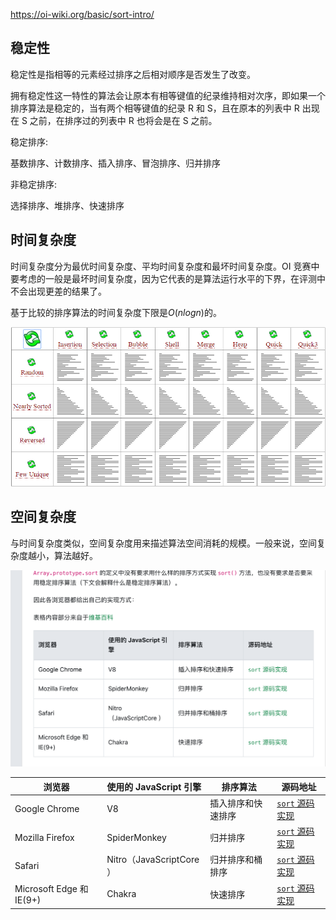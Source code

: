 https://oi-wiki.org/basic/sort-intro/

## 稳定性

稳定性是指相等的元素经过排序之后相对顺序是否发生了改变。

拥有稳定性这一特性的算法会让原本有相等键值的纪录维持相对次序，即如果一个排序算法是稳定的，当有两个相等键值的纪录 R 和 S，且在原本的列表中 R 出现在 S 之前，在排序过的列表中 R 也将会是在 S 之前。

稳定排序:

基数排序、计数排序、插入排序、冒泡排序、归并排序

非稳定排序:

选择排序、堆排序、快速排序

## 时间复杂度

时间复杂度分为最优时间复杂度、平均时间复杂度和最坏时间复杂度。OI 竞赛中要考虑的一般是最坏时间复杂度，因为它代表的是算法运行水平的下界，在评测中不会出现更差的结果了。

基于比较的排序算法的时间复杂度下限是$O(nlogn)$的。

![](images/2022-03-17-10-50-01.apng)

## 空间复杂度

与时间复杂度类似，空间复杂度用来描述算法空间消耗的规模。一般来说，空间复杂度越小，算法越好。

![](images/2022-03-18-11-26-13.png)

| 浏览器                   | 使用的 JavaScript 引擎   | 排序算法           | 源码地址                                                                                                                                                                                                                                                |
| ------------------------ | ------------------------ | ------------------ | ------------------------------------------------------------------------------------------------------------------------------------------------------------------------------------------------------------------------------------------------------- |
| Google Chrome            | V8                       | 插入排序和快速排序 | [`sort` 源码实现](https://link.segmentfault.com/?enc=npj6FN4ZUG3gBmfzi3wTNQ%3D%3D.x28glwe3jCURnRQvRdM3GgvJiW123A%2FLM9V3bczDz7E5KEMfewWXQWDX82Cb%2FRr7k58YgaUf0SR4WeLbKyo%2F9Q%3D%3D)                                                                   |
| Mozilla Firefox          | SpiderMonkey             | 归并排序           | [`sort` 源码实现](https://link.segmentfault.com/?enc=zAAi0Gi0UPpZ%2FsXJEHnr%2Fw%3D%3D.3FBifeF5%2FU5oyU8P5WYX14Hr%2Fj3eZBuBQVOkZhNU0fsaSwezIKdUI9FVLnecXw7z6RKBrjv30dEcufhmNy%2F8cbncJyp1iL%2FVxelmfMzVWF4%3D)                                           |
| Safari                   | Nitro（JavaScriptCore ） | 归并排序和桶排序   | [`sort` 源码实现](https://link.segmentfault.com/?enc=xnPRgAMPROSyeQoKUcpw7g%3D%3D.Et56qnhVXxZcajLSqaBEvZBakzqKv7NAyg9izMgpNUqaOGnMC5lVKLOQUwc%2BmwdL7EZsLbQE23RE8Z6%2Bmv21gIrJ%2FNNTrijpVCKJu7%2BFYh3Qf6Rxv7jdPPaosBdaPJvpsWxrkbyPtJnnqqFdtXqvDg%3D%3D) |
| Microsoft Edge 和 IE(9+) | Chakra                   | 快速排序           | [`sort` 源码实现](https://link.segmentfault.com/?enc=0HBlNZZ6t%2BinZZqSwcL4aw%3D%3D.M2oSgqpaQ5UBTsBwDe7vueWEa%2B35d7AYy23gtgGgwFtm4J2aP3UBw%2BDCEYwhfWyjMnoIz4nL7pn8N04ng7WPRQwFuIw6B5ird9jarySQm2924dJkjq%2BZdtGgAqCcCTeb)                             |



